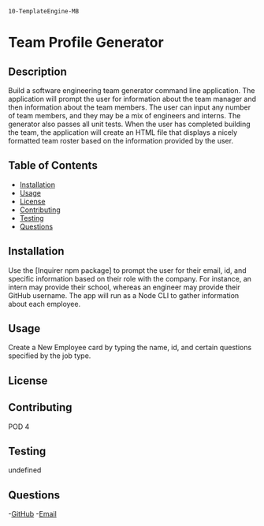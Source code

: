     10-TemplateEngine-MB

  # Team Profile Generator

  ## Description
  Build a software engineering team generator command line application. The application will prompt the user for information about the team manager and then information about the team members. The user can input any number of team members, and they may be a mix of engineers and interns. The generator also passes all unit tests. When the user has completed building the team, the application will create an HTML file that displays a nicely formatted team roster based on the information provided by the user.

  ## Table of Contents
 * [Installation](#Installation)
 * [Usage](#Usage)
 * [License](#License)
 * [Contributing](#Contributing)
 * [Testing](#Testing)
 * [Questions](#Questions)

  ## Installation
  Use the [Inquirer npm package] to prompt the user for their email, id, and specific information based on their role with the company. For instance, an intern may provide their school, whereas an engineer may provide their GitHub username. The app will run as a Node CLI to gather information about each employee. 

  ## Usage
  Create a New Employee card by typing the name, id, and certain questions specified by the job type.

  ## License
  

  ## Contributing
  POD 4

  ## Testing
  undefined

  ## Questions
  -[GitHub](https://github.com/https://github.com/Magrishb)
  -[Email](bmagrish@gmail.com)
